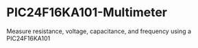 # PIC24F16KA101-Multimeter
Measure resistance, voltage, capacitance, and frequency using a PIC24F16KA101
